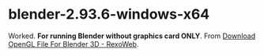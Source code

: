blender-2.93.6-windows-x64
==========================
Worked. **For running Blender without graphics card ONLY**. From [Download OpenGL File For Blender 3D - RexoWeb](https://www.rexoweb.com/download-opengl-file-for-blender-3d). 
